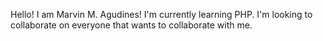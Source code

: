 Hello! I am Marvin M. Agudines!
I'm currently learning PHP.
I'm looking to collaborate on everyone that wants to collaborate with me.

